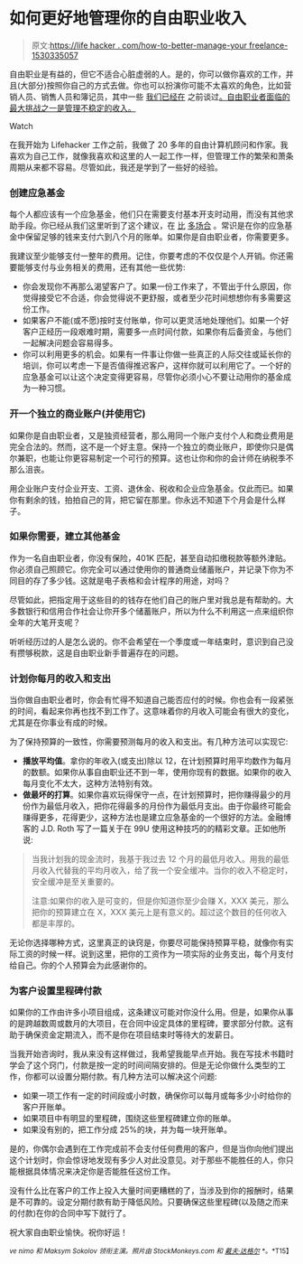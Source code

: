 # 如何更好地管理你的自由职业收入

> 原文:[https://life hacker . com/how-to-better-manage-your freelance-1530335057](https://lifehacker.com/how-to-to-better-manage-your-freelance-income-1530335057)

自由职业是有益的，但它不适合心脏虚弱的人。是的，你可以做你喜欢的工作，并且(大部分)按照你自己的方式去做。你也可以扮演你可能不太喜欢的角色，比如营销人员、销售人员和簿记员，其中一些 [我们已经在](https://lifehacker.com/things-you-should-expect-if-you-start-freelancing-and-h-5889901) 之前谈过[。自由职业者面临的最大挑战之一是管理不稳定的收入。](http://lifehacker.com/what-do-i-need-to-do-now-that-im-making-some-legit-mone-5895507)

Watch

在我开始为 Lifehacker 工作之前，我做了 20 多年的自由计算机顾问和作家。我喜欢为自己工作，就像我喜欢和这里的人一起工作一样，但管理工作的繁荣和萧条周期从来都不容易。尽管如此，我还是学到了一些好的经验。

### 创建应急基金

每个人都应该有一个应急基金，他们只在需要支付基本开支时动用，而没有其他求助手段。你已经从我们这里听到了这个建议，在 [比](https://lifehacker.com/five-questions-you-should-ask-when-youre-building-an-e-510521154) [多](https://lifehacker.com/step-by-step-guide-to-a-healthy-emergency-fund-5165080)[场合](http://lifehacker.com/how-much-money-should-be-in-your-emergency-fund-1522815146) 。常识是在你的应急基金中保留足够的钱来支付六到八个月的账单。如果你是自由职业者，你需要更多。

我建议至少能够支付一整年的费用。记住，你要考虑的不仅仅是个人开销。你还需要能够支付与业务相关的费用，还有其他一些优势:

*   你会发现你不再那么渴望客户了。如果一份工作来了，不管出于什么原因，你觉得接受它不合适，你会觉得说不更舒服，或者至少花时间想想你有多需要这份工作。
*   如果客户不能(或不愿)按时支付账单，你可以更灵活地处理他们。如果一个好客户正经历一段艰难时期，需要多一点时间付款，如果你有后备资金，与他们一起解决问题会容易得多。
*   你可以利用更多的机会。如果有一件事让你做一些真正的人际交往或延长你的培训，你可以考虑一下是否值得推迟客户，这样你就可以利用它了。一个好的应急基金可以让这个决定变得更容易，尽管你必须小心不要让动用你的基金成为一种习惯。

### 开一个独立的商业账户(并使用它)

如果你是自由职业者，又是独资经营者，那么用同一个账户支付个人和商业费用是完全合法的。然而，这不是一个好主意。保持一个独立的商业账户，即使你只是偶尔兼职，也能让你更容易制定一个可行的预算。这也让你和你的会计师在纳税季不那么沮丧。

用企业账户支付企业开支、工资、退休金、税收和企业应急基金。仅此而已。如果你有剩余的钱，拍拍自己的背，把它留在那里。你永远不知道下个月会是什么样子。

### 如果你需要，建立其他基金

作为一名自由职业者，你没有保险，401K 匹配，甚至自动扣缴税款等额外津贴。你必须自己照顾它。你完全可以通过使用你的普通商业储蓄账户，并记录下你为不同目的存了多少钱。这就是电子表格和会计程序的用途，对吗？

尽管如此，把指定用于这些目的的钱存在他们自己的账户里对我总是有帮助的。大多数银行和信用合作社会让你开多个储蓄账户，所以为什么不利用这一点来组织你全年的大笔开支呢？

听听经历过的人是怎么说的。你不会希望在一个季度或一年结束时，意识到自己没有攒够税款，这是自由职业新手普遍存在的问题。

### 计划你每月的收入和支出

当你做自由职业者时，你会有忙得不知道自己能否应付的时候。你也会有一段紧张的时间，看起来你再也找不到工作了。这意味着你的月收入可能会有很大的变化，尤其是在你事业有成的时候。

为了保持预算的一致性，你需要预测每月的收入和支出。有几种方法可以实现它:

*   **播放平均值**。拿你的年收入(或支出)除以 12，在计划预算时用平均数作为每月的数额。如果你从事自由职业还不到一年，使用你现有的数据。如果你的收入每月变化不太大，这种方法特别有效。
*   **做最坏的打算**。如果你喜欢玩得保守一点，在计划预算时，把你赚得最少的月份作为最低月收入，把你花得最多的月份作为最低月支出。由于你最终可能会赚得更多，花得更少，这种方法也是建立应急基金的一个很好的方法。金融博客的 J.D. Roth 写了一篇关于在 99U 使用这种技巧的的精彩文章。正如他所说:

> 当我计划我的现金流时，我基于我过去 12 个月的最低月收入。用我的最低月收入代替我的平均月收入，给了我一个安全缓冲。当你的收入不稳定时，安全缓冲是至关重要的。
> 
> 注意:如果你的收入是可变的，但是你知道你至少会赚 X，XXX 美元，那么把你的预算建立在 X，XXX 美元上是有意义的。超过这个数目的任何收入都是丰厚的。

无论你选择哪种方式，这里真正的诀窍是，你要尽可能保持预算平稳，就像你有实际工资的时候一样。说到这里，把你的工资作为一项实际的业务支出，每个月支付给自己。你的个人预算会为此感谢你的。

### 为客户设置里程碑付款

如果你的工作由许多小项目组成，这条建议可能对你没什么用。但是，如果你从事的是跨越数周或数月的大项目，在合同中设定具体的里程碑，要求部分付款。这有助于确保资金定期流入，而不是你在项目结束时等待大的发薪日。

当我开始咨询时，我从来没有这样做过，我希望我能早点开始。我在写技术书籍时学会了这个窍门，付款是按一定的时间间隔安排的。但是无论你做什么类型的工作，你都可以设置分期付款。有几种方法可以解决这个问题:

*   如果一项工作有一定的时间段或小时数，确保你可以每月或每多少小时给你的客户开账单。
*   如果项目中有明显的里程碑，围绕这些里程碑建立你的账单。
*   如果没有别的，把工作分成 25%的块，并为每一块开账单。

是的，你偶尔会遇到在工作完成前不会支付任何费用的客户，但是当你向他们提出这个计划时，你会惊讶地发现有多少人对此没意见。对于那些不能胜任的人，你只能根据具体情况来决定你是否能胜任这份工作。

没有什么比在客户的工作上投入大量时间更糟糕的了，当涉及到你的报酬时，结果是不可靠的。设定分期付款有助于降低风险。只要确保这些里程碑(以及随之而来的付款)在你的合同中写下就行了。

祝大家自由职业愉快。祝你好运！

<small>*ve nimo 和 Maksym Sokolov 领衔主演。照片由 StockMonkeys.com 和*</small> [<small>*戴夫·达格尔*</small>](http://www.learningdslrvideo.com/) <small>*。*T15】</small>